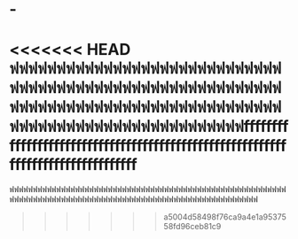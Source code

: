 # -
<<<<<<< HEAD
ฟฟฟฟฟฟฟฟฟฟฟฟฟฟฟฟฟฟฟฟฟฟฟฟฟฟฟฟฟฟฟฟฟฟฟฟฟฟฟฟฟฟฟฟฟฟฟฟฟฟฟฟฟฟฟฟฟฟฟฟฟฟฟฟฟฟฟฟฟฟฟฟฟฟฟฟฟฟฟฟฟฟฟฟฟฟฟฟฟฟฟฟฟฟฟฟฟฟฟฟฟฟฟฟฟฟฟฟฟฟฟฟfffffffffffffffffffffffffffffffffffffffffffffffffffffffffffffffffffffffffffffffff
=======
ฟฟฟฟฟฟฟฟฟฟฟฟฟฟฟฟฟฟฟฟฟฟฟฟฟฟฟฟฟฟฟฟฟฟฟฟฟฟฟฟฟฟฟฟฟฟฟฟฟฟฟฟฟฟฟฟฟฟฟฟฟฟฟฟฟฟฟฟฟฟฟฟฟฟฟฟฟฟฟฟฟฟฟฟฟฟฟฟฟฟฟฟฟฟฟฟฟฟฟฟฟฟฟฟฟฟฟฟฟฟฟฟ
>>>>>>> a5004d58498f76ca9a4e1a9537558fd96ceb81c9
